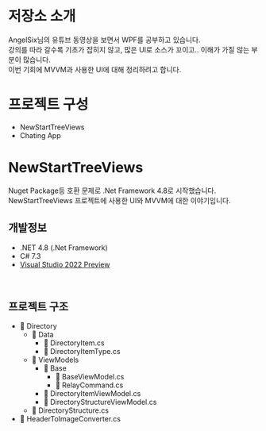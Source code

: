 # 저장소 소개
AngelSix님의 유튜브 동영상을 보면서 WPF를 공부하고 있습니다.       
강의를 따라 갈수록 기초가 잡히지 않고, 많은 UI로 소스가 꼬이고.. 이해가 가질 않는 부분이 많습니다.   
이번 기회에 MVVM과 사용한 UI에 대해 정리하려고 합니다.

# 프로젝트 구성
* NewStartTreeViews
 * Chating App

# NewStartTreeViews 
Nuget Package등 호환 문제로 .Net Framework 4.8로 시작했습니다.    
NewStartTreeViews 프로젝트에 사용한 UI와 MVVM에 대한 이야기입니다.

## 개발정보
* .NET 4.8 (.Net Framework)
* C# 7.3
* [Visual Studio 2022 Preview](https://visualstudio.microsoft.com/ko/vs/preview/)
<br />

## 프로젝트 구조
* 📁 Directory    
  * 📁 Data   
     * 📃 DirectoryItem.cs
     * 📃 DirectoryItemType.cs     
  * 📁 ViewModels
     * 📁 Base      
         * 📃 BaseViewModel.cs
         * 📃 RelayCommand.cs
     * 📃 DirectoryItemViewModel.cs
     * 📃 DirectoryStructureViewModel.cs
  * 📃 DirectoryStructure.cs
* 📃 HeaderToImageConverter.cs
<br />
